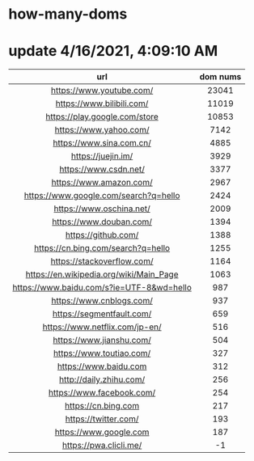 # how-many-doms

# update 4/16/2021, 4:09:10 AM

url | dom nums
:-: | :-:
https://www.youtube.com/ | 23041
https://www.bilibili.com/ | 11019
https://play.google.com/store | 10853
https://www.yahoo.com/ | 7142
https://www.sina.com.cn/ | 4885
https://juejin.im/ | 3929
https://www.csdn.net/ | 3377
https://www.amazon.com/ | 2967
https://www.google.com/search?q=hello | 2424
https://www.oschina.net/ | 2009
https://www.douban.com/ | 1394
https://github.com/ | 1388
https://cn.bing.com/search?q=hello | 1255
https://stackoverflow.com/ | 1164
https://en.wikipedia.org/wiki/Main_Page | 1063
https://www.baidu.com/s?ie=UTF-8&wd=hello | 987
https://www.cnblogs.com/ | 937
https://segmentfault.com/ | 659
https://www.netflix.com/jp-en/ | 516
https://www.jianshu.com/ | 504
https://www.toutiao.com/ | 327
https://www.baidu.com | 312
http://daily.zhihu.com/ | 256
https://www.facebook.com/ | 254
https://cn.bing.com | 217
https://twitter.com/ | 193
https://www.google.com | 187
https://pwa.clicli.me/ | -1
